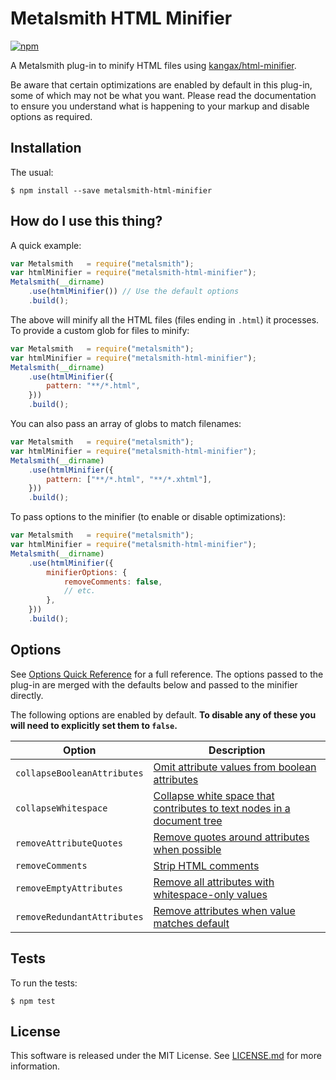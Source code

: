 Metalsmith HTML Minifier
========================

[![npm](https://img.shields.io/npm/v/metalsmith-html-minifier.svg)](https://www.npmjs.com/package/metalsmith-html-minifier)

A Metalsmith plug-in to minify HTML files using [kangax/html-minifier][1].

Be aware that certain optimizations are enabled by default in this plug-in, some of which may not be what you want. Please read the documentation to ensure you understand what is happening to your markup and disable options as required.

  [1]:https://github.com/kangax/html-minifier

Installation
------------

The usual:

```
$ npm install --save metalsmith-html-minifier
```

How do I use this thing?
------------------------

A quick example:

```js
var Metalsmith   = require("metalsmith");
var htmlMinifier = require("metalsmith-html-minifier");
Metalsmith(__dirname)
    .use(htmlMinifier()) // Use the default options
    .build();
```

The above will minify all the HTML files (files ending in `.html`) it processes. To provide a custom glob for files to minify:

```js
var Metalsmith   = require("metalsmith");
var htmlMinifier = require("metalsmith-html-minifier");
Metalsmith(__dirname)
    .use(htmlMinifier({
        pattern: "**/*.html",
    }))
    .build();
```

You can also pass an array of globs to match filenames:

```js
var Metalsmith   = require("metalsmith");
var htmlMinifier = require("metalsmith-html-minifier");
Metalsmith(__dirname)
    .use(htmlMinifier({
        pattern: ["**/*.html", "**/*.xhtml"],
    }))
    .build();
```

To pass options to the minifier (to enable or disable optimizations):

```js
var Metalsmith   = require("metalsmith");
var htmlMinifier = require("metalsmith-html-minifier");
Metalsmith(__dirname)
    .use(htmlMinifier({
        minifierOptions: {
            removeComments: false,
            // etc.
        },
    }))
    .build();
```

Options
-------

See [Options Quick Reference][2] for a full reference. The options passed to the plug-in are merged with the defaults below and passed to the minifier directly.

The following options are enabled by default. **To disable any of these you will need to explicitly set them to `false`.**

| Option                         | Description     |
|--------------------------------|-----------------|
| `collapseBooleanAttributes`    | [Omit attribute values from boolean attributes](http://perfectionkills.com/experimenting-with-html-minifier/#collapse_boolean_attributes)
| `collapseWhitespace`           | [Collapse white space that contributes to text nodes in a document tree](http://perfectionkills.com/experimenting-with-html-minifier/#collapse_whitespace)
| `removeAttributeQuotes`        | [Remove quotes around attributes when possible](http://perfectionkills.com/experimenting-with-html-minifier/#remove_attribute_quotes)
| `removeComments`               | [Strip HTML comments](http://perfectionkills.com/experimenting-with-html-minifier/#remove_comments)
| `removeEmptyAttributes`        | [Remove all attributes with whitespace-only values](http://perfectionkills.com/experimenting-with-html-minifier/#remove_empty_or_blank_attributes)
| `removeRedundantAttributes`    | [Remove attributes when value matches default](http://perfectionkills.com/experimenting-with-html-minifier/#remove_redundant_attributes)

  [2]:https://github.com/kangax/html-minifier/tree/v1.0.0#options-quick-reference

Tests
-----

To run the tests:

```
$ npm test
```

License
-------

This software is released under the MIT License. See [LICENSE.md](LICENSE.md) for more information.
